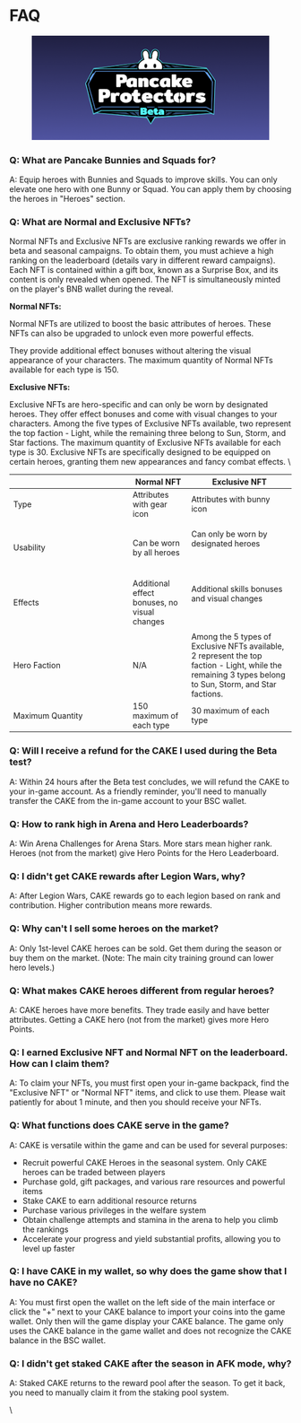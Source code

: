 # FAQ

<figure><img src="../../.gitbook/assets/logo (1).png" alt=""><figcaption></figcaption></figure>

### Q: What are Pancake Bunnies and Squads for?

A: Equip heroes with Bunnies and Squads to improve skills. You can only elevate one hero with one Bunny or Squad. You can apply them by choosing the heroes in "Heroes" section.&#x20;

### Q: What are Normal and Exclusive NFTs?

Normal NFTs and Exclusive NFTs are exclusive ranking rewards we offer in beta and seasonal campaigns. To obtain them, you must achieve a high ranking on the leaderboard (details vary in different reward campaigns). Each NFT is contained within a gift box, known as a Surprise Box, and its content is only revealed when opened. The NFT is simultaneously minted on the player's BNB wallet during the reveal.

**Normal NFTs:**

Normal NFTs are utilized to boost the basic attributes of heroes. These NFTs can also be upgraded to unlock even more powerful effects.

They provide additional effect bonuses without altering the visual appearance of your characters. The maximum quantity of Normal NFTs available for each type is 150.&#x20;

**Exclusive NFTs:**

Exclusive NFTs are hero-specific and can only be worn by designated heroes. They offer effect bonuses and come with visual changes to your characters. Among the five types of Exclusive NFTs available, two represent the top faction - Light, while the remaining three belong to Sun, Storm, and Star factions. The maximum quantity of Exclusive NFTs available for each type is 30. Exclusive NFTs are specifically designed to be equipped on certain heroes, granting them new appearances and fancy combat effects. \


<table><thead><tr><th width="199.33333333333331"> </th><th>Normal NFT</th><th>Exclusive NFT</th></tr></thead><tbody><tr><td>Type</td><td>Attributes with gear icon </td><td>Attributes with bunny icon </td></tr><tr><td>Usability</td><td>Can be worn by all heroes</td><td><p>Can only be worn by designated heroes</p><p><br></p></td></tr><tr><td>Effects</td><td>Additional effect bonuses, no visual changes</td><td><p>Additional skills bonuses and visual changes</p><p><br></p></td></tr><tr><td>Hero Faction</td><td>N/A</td><td>Among the 5 types of Exclusive NFTs available, 2 represent the top faction - Light, while the remaining 3 types belong to Sun, Storm, and Star factions. </td></tr><tr><td>Maximum Quantity</td><td>150 maximum of each type</td><td>30 maximum of each type</td></tr></tbody></table>

### Q: Will I receive a refund for the CAKE I used during the Beta test?

A: Within 24 hours after the Beta test concludes, we will refund the CAKE to your in-game account. As a friendly reminder, you'll need to manually transfer the CAKE from the in-game account to your BSC wallet.

### Q: How to rank high in Arena and Hero Leaderboards?

A: Win Arena Challenges for Arena Stars. More stars mean higher rank. Heroes (not from the market) give Hero Points for the Hero Leaderboard.

### Q: I didn't get CAKE rewards after Legion Wars, why?

A: After Legion Wars, CAKE rewards go to each legion based on rank and contribution. Higher contribution means more rewards.

### Q: Why can't I sell some heroes on the market?

A: Only 1st-level CAKE heroes can be sold. Get them during the season or buy them on the market. (Note: The main city training ground can lower hero levels.)

### Q: What makes CAKE heroes different from regular heroes?

A: CAKE heroes have more benefits. They trade easily and have better attributes. Getting a CAKE hero (not from the market) gives more Hero Points.

### Q: I earned Exclusive NFT and Normal NFT on the leaderboard. How can I claim them?

A: To claim your NFTs, you must first open your in-game backpack, find the "Exclusive NFT" or "Normal NFT" items, and click to use them. Please wait patiently for about 1 minute, and then you should receive your NFTs.

### Q: What functions does CAKE serve in the game?

A: CAKE is versatile within the game and can be used for several purposes:

* Recruit powerful CAKE Heroes in the seasonal system. Only CAKE heroes can be traded between players
* Purchase gold, gift packages, and various rare resources and powerful items
* Stake CAKE to earn additional resource returns
* Purchase various privileges in the welfare system
* Obtain challenge attempts and stamina in the arena to help you climb the rankings
* Accelerate your progress and yield substantial profits, allowing you to level up faster

### Q: I have CAKE in my wallet, so why does the game show that I have no CAKE?

A: You must first open the wallet on the left side of the main interface or click the "+" next to your CAKE balance to import your coins into the game wallet. Only then will the game display your CAKE balance. The game only uses the CAKE balance in the game wallet and does not recognize the CAKE balance in the BSC wallet.

### Q: I didn't get staked CAKE after the season in AFK mode, why?

A: Staked CAKE returns to the reward pool after the season. To get it back, you need to manually claim it from the staking pool system.

\
